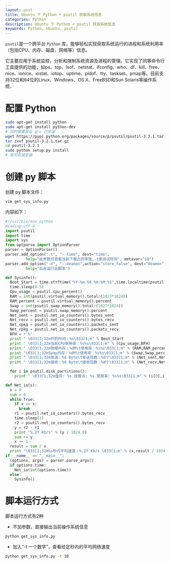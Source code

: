 ```yaml
---
layout: post
title: Ubuntu 下 Python + psutil 获取系统信息
categories: Python
description: Ubuntu 下 Python + psutil 获取系统信息
keywords: Python, Ubuntu, psutil
---
```


`psutil`是一个跨平台 `Python` 库，能够轻松实现获取系统运行的进程和系统利用率（包括CPU、内存、磁盘、网络等）信息。

它主要应用于系统监控，分析和限制系统资源及进程的管理。它实现了同等命令行工具提供的功能，如ps、top、lsof、netstat、ifconfig、who、df、kill、free、nice、ionice、iostat、iotop、uptime、pidof、tty、taskset、pmap等。目前支持32位和64位的Linux、Windows、OS X、FreeBSD和Sun Solaris等操作系统，

# 配置 Python
```bash
sudo apt-get install python
sudo apt-get install python-dev
# 同时需要保证 gcc 已安装
wget https://pypi.python.org/packages/source/p/psutil/psutil-3.2.1.tar.gz --no-check-certificate
tar zxvf psutil-3.2.1.tar.gz
cd psutil-3.2.1
sudo python setup.py install
# 即可完成安装
```
# 创建 py 脚本

创建 py 脚本文件：
```bash
vim get_sys_info.py
```
内容如下：
```python
#!/usr/bin/env python
#coding:utf-8
import psutil
import time
import sys
from optparse import OptionParser
parser = OptionParser()
parser.add_option("-t", "--time", dest="time",
         help="此参数可查看当前下载占的带宽,-t是测试时间", metavar="10")
parser.add_option("-d", "--deamon",action="store_false", dest="deamon", default=True,
         help="后台运行此脚本")

def Sysinfo():
  Boot_Start = time.strftime("%Y-%m-%d %H:%M:%S",time.localtime(psutil.boot_time()))
  time.sleep(0.5)
  Cpu_usage = psutil.cpu_percent()
  RAM = int(psutil.virtual_memory().total/(1027*1024))
  RAM_percent = psutil.virtual_memory().percent
  Swap = int(psutil.swap_memory().total/(1027*1024))
  Swap_percent = psutil.swap_memory().percent
  Net_sent = psutil.net_io_counters().bytes_sent
  Net_recv = psutil.net_io_counters().bytes_recv
  Net_spkg = psutil.net_io_counters().packets_sent
  Net_rpkg = psutil.net_io_counters().packets_recv
  BFH = r'%'
  print " \033[1;32m开机时间：%s\033[1;m" % Boot_Start
  print " \033[1;32m当前CPU使用率：%s%s\033[1;m" % (Cpu_usage,BFH)
  print " \033[1;32m物理内存：%dM\t使用率：%s%s\033[1;m" % (RAM,RAM_percent,BFH)
  print "\033[1;32mSwap内存：%dM\t使用率：%s%s\033[1;m" % (Swap,Swap_percent,BFH)
  print " \033[1;32m发送：%d Byte\t发送包数：%d个\033[1;m" % (Net_sent,Net_spkg)
  print " \033[1;32m接收：%d Byte\t接收包数：%d个\033[1;m" % (Net_recv,Net_rpkg)

  for i in psutil.disk_partitions():
    print " \033[1;32m盘符: %s 挂载点: %s 使用率: %s%s\033[1;m" % (i[0],i[1],psutil.disk_usage(i[1])[3],BFH)

def Net_io(s):
  x = 0
  sum = 0
  while True:
    if x >= s:
      break
    r1 = psutil.net_io_counters().bytes_recv
    time.sleep(1)
    r2 = psutil.net_io_counters().bytes_recv
    y = r2 - r1
    print "%.2f Kb/s" % (y / 1024.0)
    sum += y
    x += 1
  result = sum / x
  print "\033[1;32m%s秒内平均速度：%.2f Kb/s \033[1;m" % (x,result / 1024.0)
if __name__ == "__main__":
  (options, args) = parser.parse_args()
  if options.time:
    Net_io(int(options.time))
  else:
    Sysinfo()
```
# 脚本运行方式

脚本运行方式有2种

- 不加参数，直接输出当前操作系统信息
```bash
python get_sys_info.py
```

- 加入“-t 一个数字”，查看给定秒内的平均网络速度
```bash
python get_sys_info.py -t 10
```
